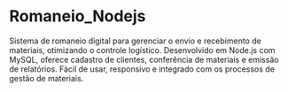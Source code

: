 # Romaneio_Nodejs
Sistema de romaneio digital para gerenciar o envio e recebimento de materiais, otimizando o controle logístico. Desenvolvido em Node.js com MySQL, oferece cadastro de clientes, conferência de materiais e emissão de relatórios. Fácil de usar, responsivo e integrado com os processos de gestão de materiais.
